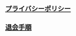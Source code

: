 ## [プライバシーポリシー](https://b10creation.github.io/comuse/privactPolicy/index)

## [退会手順](https://b10creation.github.io/comuse/howToDelete/index)

